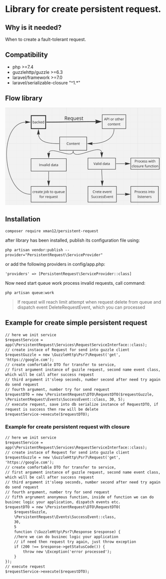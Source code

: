 # Library for create persistent request.
## Why is it needed?
When to create a fault-tolerant request. 


## Compatibility
- php >=7.4
- guzzlehttp/guzzle >=6.3
- laravel/framework >=7.0
- laravel/serializable-closure "^1.*"

## Flow library
![flow](flow.png)

## Installation

```
composer require xman12/persistent-request
```

after library has been installed, publish its configuration file using:

```
php artisan vendor:publish --provider="PersistentRequest\ServiceProvider"
```

or add the following providers in config/app.php:
```
'providers' => [PersistentRequest\ServiceProvider::class]
```

Now need start queue work process invalid requests, call command:
```
php artisan queue:work
```

>If request will reach limit attempt when request delete from queue and dispatch 
event DeleteRequestEvent, which you can processed

## Example for create simple persistent request
```
// here we init service
$requestService = app(\PersistentRequest\Services\RequestServiceInterface::class);
// create instace of Request for send into guzzle client
$requestGuzzle = new \GuzzleHttp\Psr7\Request('get', 'https://google.com');
// create comfortable DTO for transfer to service, 
// first argument instance of guzzle request, second name event class, which will be call after success request
// third argument it'sleep seconds, number second after need try again do send request
// fourth argument, number try for send request
$requestDTO = new \PersistentRequest\DTO\RequestDTO($requestGuzzle, \PersistentRequest\Events\SuccessEvent::class, 30, 5);
// execute request, save into db serialize instance of RequestDTO, if request is success then row will be delete
$requestService->execute($requestDTO); 
```
### Example for create persistent request with closure 
```        
// here we init service
$requestService = app(\PersistentRequest\Services\RequestServiceInterface::class);
// create instace of Request for send into guzzle client
$requestGuzzle = new \GuzzleHttp\Psr7\Request('get', 'https://google.com');
// create comfortable DTO for transfer to service, 
// first argument instance of guzzle request, second name event class, which will be call after success request
// third argument it'sleep seconds, number second after need try again do send request
// fourth argument, number try for send request
// fifth argrument anonymous function, inside of function we can do businec logic your application, dispatch events etc.
$requestDTO = new \PersistentRequest\DTO\RequestDTO(
    $requestGuzzle, 
    \PersistentRequest\Events\SuccessEvent::class, 
    30,
    5
    function (\GuzzleHttp\Psr7\Response $response) {
    //here we can do businec logic your application
    // if need then request try again, just throw exception
    if (200 !== $response->getStatusCode()) {
        throw new \Exception('error processed');
    }
});
// execute request
$requestService->execute($requestDTO);
```
